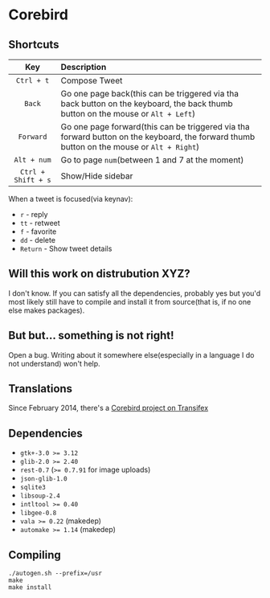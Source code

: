 
# Corebird

## Shortcuts

| Key                | Description                                                                                                                                |
| :-----:            | :-----------                                                                                                                               |
| `Ctrl + t`         | Compose Tweet                                                                                                                              |
| `Back`             | Go one page back(this can be triggered via tha back button on the keyboard, the back thumb button on the mouse or  `Alt + Left`)           |
| `Forward`          | Go one page forward(this can be triggered via tha forward button on the keyboard, the forward thumb button on the mouse or  `Alt + Right`) |
| `Alt + num`        | Go to page `num`(between 1 and 7 at the moment)                                                                                            |
| `Ctrl + Shift + s` | Show/Hide sidebar                                                                                                                          |


  When a tweet is focused(via keynav):

  - `r`  - reply
  - `tt` - retweet
  - `f`  - favorite
  - `dd` - delete
  - `Return` - Show tweet details


## Will this work on distrubution XYZ?
  I don't know. If you can satisfy all the dependencies, probably yes but
  you'd most likely still have to compile and install it from source(that is,
  if no one else makes packages).


## But but... something is not right!
  Open a bug. Writing about it somewhere else(especially in a language I do not understand) won't help.

## Translations
  Since February 2014, there's a [Corebird project on Transifex](https://www.transifex.com/organization/corebird/dashboard/corebird)


## Dependencies
 - `gtk+-3.0 >= 3.12`
 - `glib-2.0 >= 2.40`
 - `rest-0.7` (`>= 0.7.91` for image uploads)
 - `json-glib-1.0`
 - `sqlite3`
 - `libsoup-2.4`
 - `intltool >= 0.40`
 - `libgee-0.8`
 - `vala >= 0.22` (makedep)
 - `automake >= 1.14` (makedep)

## Compiling

```
./autogen.sh --prefix=/usr
make
make install
```

